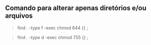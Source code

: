 ## Comando para alterar apenas diretórios e/ou arquivos
>find . -type f -exec chmod 644 {} \;

>find . -type d -exec chmod 755 {} \;